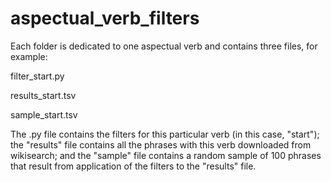 # aspectual_verb_filters
Each folder is dedicated to one aspectual verb and contains three files, for example:

  filter_start.py
  
  results_start.tsv
  
  sample_start.tsv

The .py file contains the filters for this particular verb (in this case, "start"); the "results" file contains all the phrases with this verb downloaded from wikisearch; and the 
"sample" file contains a random sample of 100 phrases that result from application of the filters to the "results" file.
